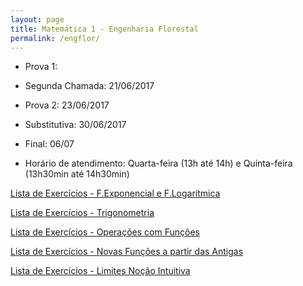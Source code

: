 ```yaml
---
layout: page
title: Matemática 1 - Engenharia Florestal
permalink: /engflor/
---
```


- Prova 1:
- Segunda Chamada: 21/06/2017
- Prova 2: 23/06/2017
- Substitutiva: 30/06/2017
- Final: 06/07

- Horário de atendimento: Quarta-feira (13h até 14h) e Quinta-feira (13h30min até 14h30min)

[Lista de Exercícios - F.Exponencial e F.Logarítmica](/disciplinas/listaExp-Log.pdf)

[Lista de Exercícios - Trigonometria](/disciplinas/listaTrig.pdf)

[Lista de Exercícios - Operações com Funções](/disciplinas/listaOperFuncoes.pdf)

[Lista de Exercícios - Novas Funções a partir das Antigas](/disciplinas/ListaNovasFuncApartirDasAnt.pdf)

[Lista de Exercícios - Limites Noção Intuitiva](/disciplinas/listaLimite.pdf)
